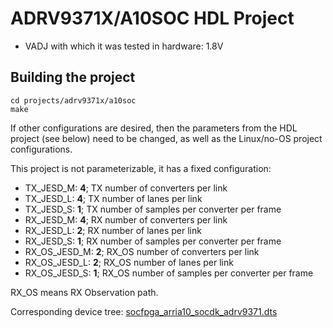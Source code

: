<!-- no_build_example, no_no_os-->

# ADRV9371X/A10SOC HDL Project

- VADJ with which it was tested in hardware: 1.8V

## Building the project

```
cd projects/adrv9371x/a10soc
make
```

If other configurations are desired, then the parameters from the HDL project (see below) need to be changed, as well as the Linux/no-OS project configurations.

This project is not parameterizable, it has a fixed configuration:

- TX_JESD_M: **4**; TX number of converters per link
- TX_JESD_L: **4**; TX number of lanes per link
- TX_JESD_S: **1**; TX number of samples per converter per frame
- RX_JESD_M: **4**; RX number of converters per link
- RX_JESD_L: **2**; RX number of lanes per link
- RX_JESD_S: **1**; RX number of samples per converter per frame
- RX_OS_JESD_M: **2**; RX_OS number of converters per link
- RX_OS_JESD_L: **2**; RX_OS number of lanes per link
- RX_OS_JESD_S: **1**; RX_OS number of samples per converter per frame

RX_OS means RX Observation path.

Corresponding device tree: [socfpga_arria10_socdk_adrv9371.dts](https://github.com/analogdevicesinc/linux/blob/main/arch/arm/boot/dts/intel/socfpga/socfpga_arria10_socdk_adrv9371.dts)
